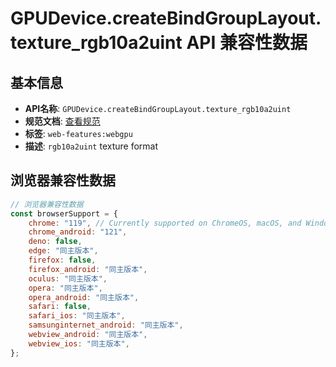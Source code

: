 # GPUDevice.createBindGroupLayout.texture_rgb10a2uint API 兼容性数据

## 基本信息

- **API名称**: `GPUDevice.createBindGroupLayout.texture_rgb10a2uint`
- **规范文档**: [查看规范](https://gpuweb.github.io/gpuweb/#dom-gputextureformat-rgb10a2uint)
- **标签**: `web-features:webgpu`
- **描述**: <code>rgb10a2uint</code> texture format

## 浏览器兼容性数据

```javascript
// 浏览器兼容性数据
const browserSupport = {
    chrome: "119", // Currently supported on ChromeOS, macOS, and Windows only.,
    chrome_android: "121",
    deno: false,
    edge: "同主版本",
    firefox: false,
    firefox_android: "同主版本",
    oculus: "同主版本",
    opera: "同主版本",
    opera_android: "同主版本",
    safari: false,
    safari_ios: "同主版本",
    samsunginternet_android: "同主版本",
    webview_android: "同主版本",
    webview_ios: "同主版本",
};

```

